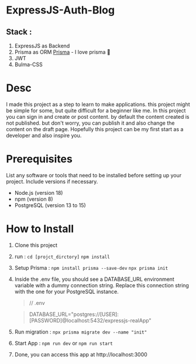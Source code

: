 # ExpressJS-Auth-Blog
## Stack : 
1. ExpressJS as Backend
2. Prisma as ORM [Prisma](http://prisma.io) - I love prisma 💜
3. JWT
4. Bulma-CSS


# Desc
I made this project as a step to learn to make applications. this project might be simple for some, but quite difficult for a beginner like me.
In this project you can sign in and create or post content. by default the content created is not published. but don't worry, you can publish it and also change the content on the draft page.
Hopefully this project can be my first start as a developer and also inspire you.

# Prerequisites
List any software or tools that need to be installed before setting up your project. Include versions if necessary.

- Node.js (version 18)
- npm (version 8)
- PostgreSQL (version 13 to 15)

# How to Install
1. Clone this project
2. run :
    `cd [projct_dirctory]` 
    `npm install`
3. Setup Prisma :
    `npm install prisma --save-dev`
    `npx prisma init`
4. Inside the .env file, you should see a DATABASE_URL environment variable with a dummy connection string. Replace this connection string with the one for your PostgreSQL instance.
    
    > // .env

    > DATABASE_URL="postgres://[USER]:[PASSWORD]@localhost:5432/expressjs-realApp"

5. Run migration :
 `npx prisma migrate dev --name "init"`
6. Start App :
 `npm run dev` or `npm run start`
7. Done, you can access this app at http://localhost:3000